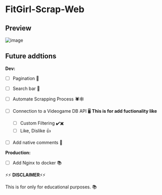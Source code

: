 # FitGirl-Scrap-Web



## Preview
![image](https://github.com/BarbarianTarkus/FitGirl-Scrap-Web/assets/44118965/66e89b72-024b-4c47-858b-bcd5222b463f)


## Future addtions
**Dev:**
- [ ] Pagination 📖
- [ ] Search bar 🔎
- [ ] Automate Scrapping Process 🕷️🕸️
- [ ] Connection to a Videogame DB API 🖥️
  **This is for add fuctionality like** 
  - [ ] Custom Filtering ✔️✖️
  - [ ] Like, Dislike 👍
- [ ] Add native comments 💭


**Production:**
- [ ] Add Nginx to docker 📚

⚡⚡ **DISCLAIMER**⚡⚡

This is for only for educational purposes. :books:
